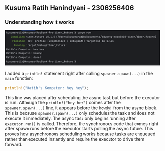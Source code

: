 ## Kusuma Ratih Hanindyani - 2306256406

### Understanding how it works
![](images/timer1.png)

I added a `println!` statement right after calling `spawner.spawn(...)` in the `main` function:
```rust
println!("Ratih's Komputer: hey hey");
```
This line was placed after scheduling the async task but before the executor is run.
Although the `println!("hey hey")` comes after the `spawner.spawn(...)` line, it appears before the `howdy!` from the async block.
This is because `spawner.spawn(...)` only schedules the task and does not execute it immediately.
The async task only begins running after `executor.run()` is called.
Therefore, the synchronous code that comes right after spawn runs before the executor starts polling the async future.
This proves how asynchronous scheduling works because tasks are enqueued rather than executed instantly and require the executor to drive them forward.